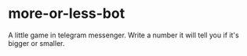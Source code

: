 # more-or-less-bot
A little game in telegram messenger. Write a number it will tell you if it's bigger or smaller.
